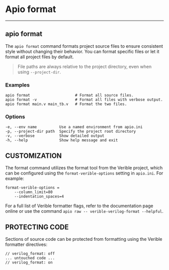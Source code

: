 # Apio format

---

## apio format

The `apio format` command formats project source files to ensure consistent
style without changing their behavior. You can format specific files or let
it format all project files by default.

> File paths are always relative to the project directory, even when using `--project-dir`.

<h3>Examples</h3>

```
apio format                    # Format all source files.
apio format -v                 # Format all files with verbose output.
apio format main.v main_tb.v   # Format the two files.
```

<h3>Options</h3>

```
-e, --env name          Use a named environment from apio.ini
-p, --project-dir path  Specify the project root directory
-v, --verbose           Show detailed output
-h, --help              Show help message and exit
```

## CUSTOMIZATION

The format command utilizes the format tool from the Verible project,
which can be configured using the `format-verible-options` setting in `apio.ini`. For example:

```
format-verible-options =
    --column_limit=80
    --indentation_spaces=4
```

For a full list of Verible formatter flags, refer to the documentation
page online or use the command `apio raw -- verible-verilog-format --helpful`.

## PROTECTING CODE

Sections of source code can be protected from formatting using the Verible formatter directives:

```
// verilog_format: off
... untouched code ...
// verilog_format: on
```
